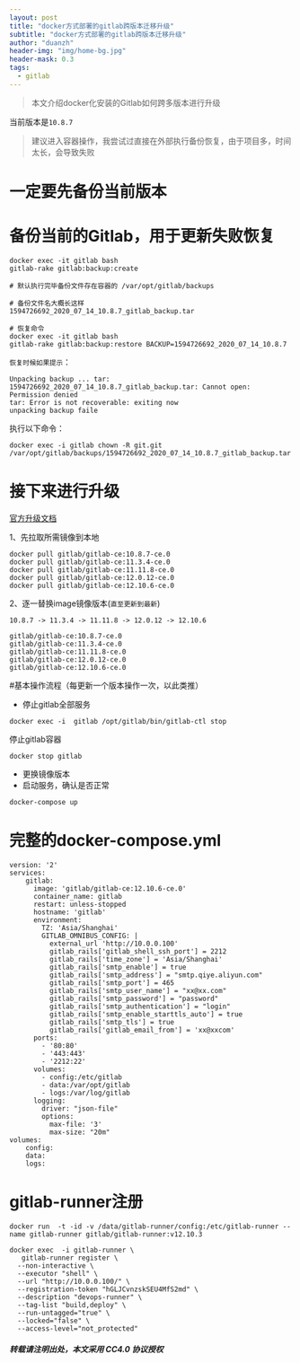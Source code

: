 ```yaml
---
layout: post
title: "docker方式部署的gitlab跨版本迁移升级"
subtitle: "docker方式部署的gitlab跨版本迁移升级"
author: "duanzh"
header-img: "img/home-bg.jpg"
header-mask: 0.3
tags:
  - gitlab
---
```


> 本文介绍docker化安装的Gitlab如何跨多版本进行升级

当前版本是`10.8.7`
> 建议进入容器操作，我尝试过直接在外部执行备份恢复，由于项目多，时间太长，会导致失败

# 一定要先备份当前版本
# 备份当前的Gitlab，用于更新失败恢复
```
docker exec -it gitlab bash 
gitlab-rake gitlab:backup:create

# 默认执行完毕备份文件存在容器的 /var/opt/gitlab/backups

# 备份文件名大概长这样
1594726692_2020_07_14_10.8.7_gitlab_backup.tar

# 恢复命令
docker exec -it gitlab bash 
gitlab-rake gitlab:backup:restore BACKUP=1594726692_2020_07_14_10.8.7
```

`恢复时候如果提示`：
```
Unpacking backup ... tar: 1594726692_2020_07_14_10.8.7_gitlab_backup.tar: Cannot open: Permission denied
tar: Error is not recoverable: exiting now
unpacking backup faile
```
执行以下命令：
```
docker exec -i gitlab chown -R git.git  /var/opt/gitlab/backups/1594726692_2020_07_14_10.8.7_gitlab_backup.tar
```

# 接下来进行升级
[官方升级文档](https://docs.gitlab.com/ce/policy/maintenance.html#upgrade-recommendations)



1、先拉取所需镜像到本地
```
docker pull gitlab/gitlab-ce:10.8.7-ce.0
docker pull gitlab/gitlab-ce:11.3.4-ce.0
docker pull gitlab/gitlab-ce:11.11.8-ce.0
docker pull gitlab/gitlab-ce:12.0.12-ce.0 
docker pull gitlab/gitlab-ce:12.10.6-ce.0
```

2、逐一替换image镜像版本(`直至更新到最新`)
```
10.8.7 -> 11.3.4 -> 11.11.8 -> 12.0.12 -> 12.10.6
```
```
gitlab/gitlab-ce:10.8.7-ce.0
gitlab/gitlab-ce:11.3.4-ce.0
gitlab/gitlab-ce:11.11.8-ce.0
gitlab/gitlab-ce:12.0.12-ce.0 
gitlab/gitlab-ce:12.10.6-ce.0
```

#基本操作流程（每更新一个版本操作一次，以此类推）

- 停止gitlab全部服务
```
docker exec -i  gitlab /opt/gitlab/bin/gitlab-ctl stop
```
停止gitlab容器
```
docker stop gitlab
```
- 更换镜像版本
- 启动服务，确认是否正常
```
docker-compose up
```


# 完整的docker-compose.yml
```
version: '2'
services:
    gitlab:
      image: 'gitlab/gitlab-ce:12.10.6-ce.0'
      container_name: gitlab
      restart: unless-stopped
      hostname: 'gitlab'
      environment:
        TZ: 'Asia/Shanghai'
        GITLAB_OMNIBUS_CONFIG: |
          external_url 'http://10.0.0.100'
          gitlab_rails['gitlab_shell_ssh_port'] = 2212
          gitlab_rails['time_zone'] = 'Asia/Shanghai'
          gitlab_rails['smtp_enable'] = true
          gitlab_rails['smtp_address'] = "smtp.qiye.aliyun.com"
          gitlab_rails['smtp_port'] = 465
          gitlab_rails['smtp_user_name'] = "xx@xx.com"
          gitlab_rails['smtp_password'] = "password"
          gitlab_rails['smtp_authentication'] = "login"
          gitlab_rails['smtp_enable_starttls_auto'] = true
          gitlab_rails['smtp_tls'] = true
          gitlab_rails['gitlab_email_from'] = 'xx@xxcom'
      ports:
        - '80:80'
        - '443:443'
        - '2212:22'
      volumes:
        - config:/etc/gitlab
        - data:/var/opt/gitlab
        - logs:/var/log/gitlab
      logging:
        driver: "json-file"
        options:
          max-file: '3'
          max-size: "20m"
volumes:
    config:
    data:
    logs:
```

# gitlab-runner注册
```
docker run  -t -id -v /data/gitlab-runner/config:/etc/gitlab-runner --name gitlab-runner gitlab/gitlab-runner:v12.10.3

docker exec  -i gitlab-runner \
   gitlab-runner register \
  --non-interactive \
  --executor "shell" \
  --url "http://10.0.0.100/" \
  --registration-token "hGLJCvnzskSEU4MfS2md" \
  --description "devops-runner" \
  --tag-list "build,deploy" \
  --run-untagged="true" \
  --locked="false" \
  --access-level="not_protected"
```
##### 转载请注明出处，本文采用 CC4.0 协议授权
